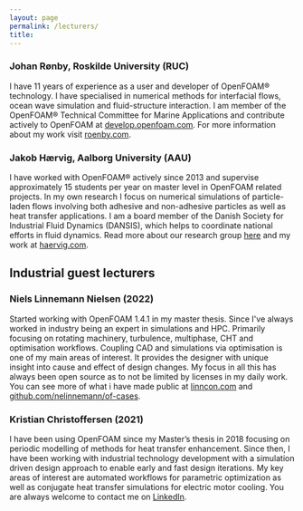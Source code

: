 ```yaml
---
layout: page
permalink: /lecturers/
title: 
---
```


### Johan Rønby, Roskilde University (RUC)
I have 11 years of experience as a user and developer of OpenFOAM® technology. I have specialised in numerical methods for interfacial flows, ocean wave simulation and fluid-structure interaction. I am member of the OpenFOAM® Technical Committee for Marine Applications and contribute actively to OpenFOAM at [develop.openfoam.com](https://develop.openfoam.com). For more information about my work visit [roenby.com](https://www.roenby.com).

### Jakob Hærvig, Aalborg University (AAU)
I have worked with OpenFOAM® actively since 2013 and supervise approximately 15 students per year on master level in OpenFOAM related projects. In my own research I focus on numerical simulations of particle-laden flows involving both adhesive and non-adhesive particles as well as heat transfer applications. I am a board member of the Danish Society for Industrial Fluid Dynamics (DANSIS), which helps to coordinate national efforts in fluid dynamics. Read more about our research group [here](https://www.energy.aau.dk/research-groups/heat/) and my work at [haervig.com](https://www.haervig.com).

## Industrial guest lecturers

### Niels Linnemann Nielsen (2022)
Started working with OpenFOAM 1.4.1 in my master thesis. Since I've always worked in industry being an expert in simulations and HPC. Primarily focusing on rotating machinery, turbulence, multiphase, CHT and optimisation workflows. Coupling CAD and simulations via optimisation is one of my main areas of interest.
It provides the designer with unique insight into cause and effect of design changes.
My focus in all this has always been open source as to not be limited by licenses in my daily work.
You can see more of what i have made public at [linncon.com](https://linncon.com) and [github.com/nelinnemann/of-cases](https://github.com/nelinnemann/of-cases).

### Kristian Christoffersen (2021)
I have been using OpenFOAM since my Master’s thesis in 2018 focusing on periodic modelling of methods for heat transfer enhancement. Since then, I have been working with industrial technology development with a simulation driven design approach to enable early and fast design iterations. My key areas of interest are automated workflows for parametric optimization as well as conjugate heat transfer simulations for electric motor cooling. You are always welcome to contact me on [LinkedIn](http://www.linkedin.com/in/kristianchristoffersen).